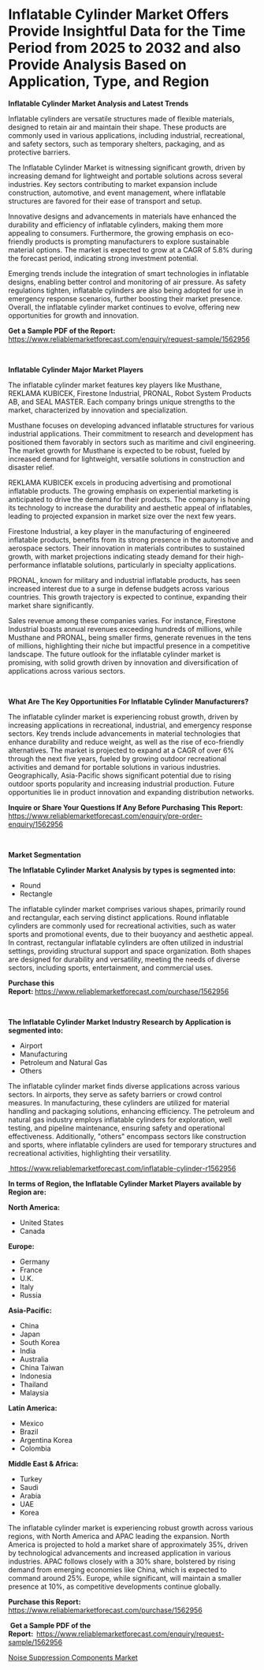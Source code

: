 <p><h1>Inflatable Cylinder Market Offers Provide Insightful Data for the Time Period from 2025 to 2032 and also Provide Analysis Based on Application, Type, and Region</h1></p><p><strong>Inflatable Cylinder Market Analysis and Latest Trends</strong></p>
<p><p>Inflatable cylinders are versatile structures made of flexible materials, designed to retain air and maintain their shape. These products are commonly used in various applications, including industrial, recreational, and safety sectors, such as temporary shelters, packaging, and as protective barriers. </p><p>The Inflatable Cylinder Market is witnessing significant growth, driven by increasing demand for lightweight and portable solutions across several industries. Key sectors contributing to market expansion include construction, automotive, and event management, where inflatable structures are favored for their ease of transport and setup. </p><p>Innovative designs and advancements in materials have enhanced the durability and efficiency of inflatable cylinders, making them more appealing to consumers. Furthermore, the growing emphasis on eco-friendly products is prompting manufacturers to explore sustainable material options. The market is expected to grow at a CAGR of 5.8% during the forecast period, indicating strong investment potential. </p><p>Emerging trends include the integration of smart technologies in inflatable designs, enabling better control and monitoring of air pressure. As safety regulations tighten, inflatable cylinders are also being adopted for use in emergency response scenarios, further boosting their market presence. Overall, the inflatable cylinder market continues to evolve, offering new opportunities for growth and innovation.</p></p>
<p><strong>Get a Sample PDF of the Report:&nbsp;</strong> <a href="https://www.reliablemarketforecast.com/enquiry/request-sample/1562956?utm_campaign=2212&utm_medium=2&utm_source=Github&utm_content=ia&utm_term=28022025&utm_id=inflatable-cylinder">https://www.reliablemarketforecast.com/enquiry/request-sample/1562956</a></p>
<p>&nbsp;</p>
<p><strong>Inflatable Cylinder Major Market Players</strong></p>
<p><p>The inflatable cylinder market features key players like Musthane, REKLAMA KUBICEK, Firestone Industrial, PRONAL, Robot System Products AB, and SEAL MASTER. Each company brings unique strengths to the market, characterized by innovation and specialization.</p><p>Musthane focuses on developing advanced inflatable structures for various industrial applications. Their commitment to research and development has positioned them favorably in sectors such as maritime and civil engineering. The market growth for Musthane is expected to be robust, fueled by increased demand for lightweight, versatile solutions in construction and disaster relief.</p><p>REKLAMA KUBICEK excels in producing advertising and promotional inflatable products. The growing emphasis on experiential marketing is anticipated to drive the demand for their products. The company is honing its technology to increase the durability and aesthetic appeal of inflatables, leading to projected expansion in market size over the next few years.</p><p>Firestone Industrial, a key player in the manufacturing of engineered inflatable products, benefits from its strong presence in the automotive and aerospace sectors. Their innovation in materials contributes to sustained growth, with market projections indicating steady demand for their high-performance inflatable solutions, particularly in specialty applications.</p><p>PRONAL, known for military and industrial inflatable products, has seen increased interest due to a surge in defense budgets across various countries. This growth trajectory is expected to continue, expanding their market share significantly.</p><p>Sales revenue among these companies varies. For instance, Firestone Industrial boasts annual revenues exceeding hundreds of millions, while Musthane and PRONAL, being smaller firms, generate revenues in the tens of millions, highlighting their niche but impactful presence in a competitive landscape. The future outlook for the inflatable cylinder market is promising, with solid growth driven by innovation and diversification of applications across various sectors.</p></p>
<p>&nbsp;</p>
<p><strong>What Are The Key Opportunities For Inflatable Cylinder Manufacturers?</strong></p>
<p><p>The inflatable cylinder market is experiencing robust growth, driven by increasing applications in recreational, industrial, and emergency response sectors. Key trends include advancements in material technologies that enhance durability and reduce weight, as well as the rise of eco-friendly alternatives. The market is projected to expand at a CAGR of over 6% through the next five years, fueled by growing outdoor recreational activities and demand for portable solutions in various industries. Geographically, Asia-Pacific shows significant potential due to rising outdoor sports popularity and increasing industrial production. Future opportunities lie in product innovation and expanding distribution networks.</p></p>
<p><strong>Inquire or Share Your Questions If Any Before Purchasing This Report:</strong> <a href="https://www.reliablemarketforecast.com/enquiry/pre-order-enquiry/1562956?utm_campaign=2212&utm_medium=2&utm_source=Github&utm_content=ia&utm_term=28022025&utm_id=inflatable-cylinder">https://www.reliablemarketforecast.com/enquiry/pre-order-enquiry/1562956</a></p>
<p>&nbsp;</p>
<p><strong>Market Segmentation</strong></p>
<p><strong>The Inflatable Cylinder Market Analysis by types is segmented into:</strong></p>
<p><ul><li>Round</li><li>Rectangle</li></ul></p>
<p><p>The inflatable cylinder market comprises various shapes, primarily round and rectangular, each serving distinct applications. Round inflatable cylinders are commonly used for recreational activities, such as water sports and promotional events, due to their buoyancy and aesthetic appeal. In contrast, rectangular inflatable cylinders are often utilized in industrial settings, providing structural support and space organization. Both shapes are designed for durability and versatility, meeting the needs of diverse sectors, including sports, entertainment, and commercial uses.</p></p>
<p><strong>Purchase this Report:&nbsp;</strong><a href="https://www.reliablemarketforecast.com/purchase/1562956?utm_campaign=2212&utm_medium=2&utm_source=Github&utm_content=ia&utm_term=28022025&utm_id=inflatable-cylinder">https://www.reliablemarketforecast.com/purchase/1562956</a></p>
<p>&nbsp;</p>
<p><strong>The Inflatable Cylinder Market Industry Research by Application is segmented into:</strong></p>
<p><ul><li>Airport</li><li>Manufacturing</li><li>Petroleum and Natural Gas</li><li>Others</li></ul></p>
<p><p>The inflatable cylinder market finds diverse applications across various sectors. In airports, they serve as safety barriers or crowd control measures. In manufacturing, these cylinders are utilized for material handling and packaging solutions, enhancing efficiency. The petroleum and natural gas industry employs inflatable cylinders for exploration, well testing, and pipeline maintenance, ensuring safety and operational effectiveness. Additionally, "others" encompass sectors like construction and sports, where inflatable cylinders are used for temporary structures and recreational activities, highlighting their versatility.</p></p>
<p><a href="https://www.reliablemarketforecast.com/inflatable-cylinder-r1562956?utm_campaign=2212&utm_medium=2&utm_source=Github&utm_content=ia&utm_term=28022025&utm_id=inflatable-cylinder">&nbsp;https://www.reliablemarketforecast.com/inflatable-cylinder-r1562956</a></p>
<p><strong>In terms of Region, the Inflatable Cylinder Market Players available by Region are:</strong></p>
<p>
    <p> <strong> North America: </strong>
        <ul>
            <li>United States</li>
            <li>Canada</li>
        </ul>
        </p> 
    <p> <strong> Europe: </strong>
        <ul>
            <li>Germany</li>
            <li>France</li>
            <li>U.K.</li>
            <li>Italy</li>
            <li>Russia</li>
        </ul>
        </p> 
    <p> <strong> Asia-Pacific: </strong>
        <ul>
            <li>China</li>
            <li>Japan</li>
            <li>South Korea</li>
            <li>India</li>
            <li>Australia</li>
            <li>China Taiwan</li>
            <li>Indonesia</li>
            <li>Thailand</li>
            <li>Malaysia</li>
        </ul>
        </p> 
    <p> <strong> Latin America: </strong>
        <ul>
            <li>Mexico</li>
            <li>Brazil</li>
            <li>Argentina Korea</li>
            <li>Colombia</li>
        </ul>
        </p> 
    <p> <strong> Middle East & Africa: </strong>
        <ul>
            <li>Turkey</li>
            <li>Saudi</li>
            <li>Arabia</li>
            <li>UAE</li>
            <li>Korea</li>
        </ul>
    </p>
    </p>
<p><p>The inflatable cylinder market is experiencing robust growth across various regions, with North America and APAC leading the expansion. North America is projected to hold a market share of approximately 35%, driven by technological advancements and increased application in various industries. APAC follows closely with a 30% share, bolstered by rising demand from emerging economies like China, which is expected to command around 25%. Europe, while significant, will maintain a smaller presence at 10%, as competitive developments continue globally.</p></p>
<p><strong>Purchase this Report: </strong><a href="https://www.reliablemarketforecast.com/purchase/1562956?utm_campaign=2212&utm_medium=2&utm_source=Github&utm_content=ia&utm_term=28022025&utm_id=inflatable-cylinder">https://www.reliablemarketforecast.com/purchase/1562956</a></p>
<p>&nbsp;<strong>Get a Sample PDF of the Report:&nbsp;&nbsp;</strong><a href="https://www.reliablemarketforecast.com/enquiry/request-sample/1562956?utm_campaign=2212&utm_medium=2&utm_source=Github&utm_content=ia&utm_term=28022025&utm_id=inflatable-cylinder">https://www.reliablemarketforecast.com/enquiry/request-sample/1562956</a></p>
<p><strong></strong></p>
<p><p><a href="https://github.com/vilehoaguy/Market-Research-Report-List-1/blob/main/noise-suppression-components-market.md?utm_campaign=2212&utm_medium=2&utm_source=Github&utm_content=ia&utm_term=28022025&utm_id=inflatable-cylinder">Noise Suppression Components Market</a></p></p>